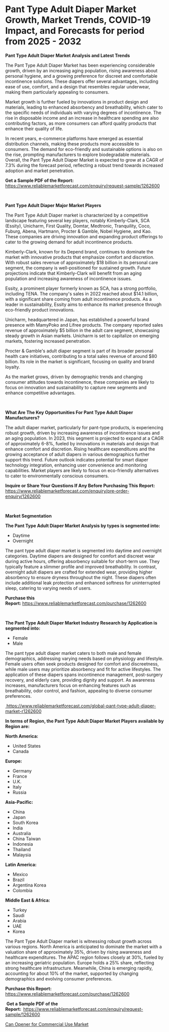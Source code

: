 <p><h1>Pant Type Adult Diaper Market Growth, Market Trends, COVID-19 Impact, and Forecasts for period from 2025 - 2032</h1></p><p><strong>Pant Type Adult Diaper Market Analysis and Latest Trends</strong></p>
<p><p>The Pant Type Adult Diaper Market has been experiencing considerable growth, driven by an increasing aging population, rising awareness about personal hygiene, and a growing preference for discreet and comfortable incontinence solutions. These diapers offer several advantages, including ease of use, comfort, and a design that resembles regular underwear, making them particularly appealing to consumers.</p><p>Market growth is further fueled by innovations in product design and materials, leading to enhanced absorbency and breathability, which cater to the specific needs of individuals with varying degrees of incontinence. The rise in disposable income and an increase in healthcare spending are also contributing factors, as more consumers can afford quality products that enhance their quality of life.</p><p>In recent years, e-commerce platforms have emerged as essential distribution channels, making these products more accessible to consumers. The demand for eco-friendly and sustainable options is also on the rise, prompting manufacturers to explore biodegradable materials. Overall, the Pant Type Adult Diaper Market is expected to grow at a CAGR of 7.3% during the forecast period, reflecting a robust trend towards increased adoption and market penetration.</p></p>
<p><strong>Get a Sample PDF of the Report:&nbsp;</strong> <a href="https://www.reliablemarketforecast.com/enquiry/request-sample/1262600?utm_campaign=1720&utm_medium=2&utm_source=Github&utm_content=ia&utm_term=09022025&utm_id=pant-type-adult-diaper">https://www.reliablemarketforecast.com/enquiry/request-sample/1262600</a></p>
<p>&nbsp;</p>
<p><strong>Pant Type Adult Diaper Major Market Players</strong></p>
<p><p>The Pant Type Adult Diaper market is characterized by a competitive landscape featuring several key players, notably Kimberly-Clark, SCA (Essity), Unicharm, First Quality, Domtar, Medtronic, Tranquility, Coco, Fuburg, Abena, Hartmann, Procter & Gamble, Nobel Hygiene, and Kao. These companies are driving innovation and expanding product offerings to cater to the growing demand for adult incontinence products.</p><p>Kimberly-Clark, known for its Depend brand, continues to dominate the market with innovative products that emphasize comfort and discretion. With robust sales revenue of approximately $18 billion in its personal care segment, the company is well-positioned for sustained growth. Future projections indicate that Kimberly-Clark will benefit from an aging population and increasing awareness of incontinence issues.</p><p>Essity, a prominent player formerly known as SCA, has a strong portfolio, including TENA. The company's sales in 2022 reached about $14.1 billion, with a significant share coming from adult incontinence products. As a leader in sustainability, Essity aims to enhance its market presence through eco-friendly product innovations.</p><p>Unicharm, headquartered in Japan, has established a powerful brand presence with MamyPoko and Lifree products. The company reported sales revenue of approximately $5 billion in the adult care segment, showcasing steady growth in Asian markets. Unicharm is set to capitalize on emerging markets, fostering increased penetration.</p><p>Procter & Gamble's adult diaper segment is part of its broader personal health care initiatives, contributing to a total sales revenue of around $80 billion. Its role in the market is significant, focusing on quality and brand loyalty.</p><p>As the market grows, driven by demographic trends and changing consumer attitudes towards incontinence, these companies are likely to focus on innovation and sustainability to capture new segments and enhance competitive advantages.</p></p>
<p>&nbsp;</p>
<p><strong>What Are The Key Opportunities For Pant Type Adult Diaper Manufacturers?</strong></p>
<p><p>The adult diaper market, particularly for pant-type products, is experiencing robust growth, driven by increasing awareness of incontinence issues and an aging population. In 2023, this segment is projected to expand at a CAGR of approximately 6-8%, fueled by innovations in materials and design that enhance comfort and discretion. Rising healthcare expenditures and the growing acceptance of adult diapers in various demographics further support this trend. Future outlook indicates potential for smart diaper technology integration, enhancing user convenience and monitoring capabilities. Market players are likely to focus on eco-friendly alternatives to cater to environmentally conscious consumers.</p></p>
<p><strong>Inquire or Share Your Questions If Any Before Purchasing This Report:</strong> <a href="https://www.reliablemarketforecast.com/enquiry/pre-order-enquiry/1262600?utm_campaign=1720&utm_medium=2&utm_source=Github&utm_content=ia&utm_term=09022025&utm_id=pant-type-adult-diaper">https://www.reliablemarketforecast.com/enquiry/pre-order-enquiry/1262600</a></p>
<p>&nbsp;</p>
<p><strong>Market Segmentation</strong></p>
<p><strong>The Pant Type Adult Diaper Market Analysis by types is segmented into:</strong></p>
<p><ul><li>Daytime</li><li>Overnight</li></ul></p>
<p><p>The pant type adult diaper market is segmented into daytime and overnight categories. Daytime diapers are designed for comfort and discreet wear during active hours, offering absorbency suitable for short-term use. They typically feature a slimmer profile and improved breathability. In contrast, overnight adult diapers are crafted for extended wear, providing higher absorbency to ensure dryness throughout the night. These diapers often include additional leak protection and enhanced softness for uninterrupted sleep, catering to varying needs of users.</p></p>
<p><strong>Purchase this Report:&nbsp;</strong><a href="https://www.reliablemarketforecast.com/purchase/1262600?utm_campaign=1720&utm_medium=2&utm_source=Github&utm_content=ia&utm_term=09022025&utm_id=pant-type-adult-diaper">https://www.reliablemarketforecast.com/purchase/1262600</a></p>
<p>&nbsp;</p>
<p><strong>The Pant Type Adult Diaper Market Industry Research by Application is segmented into:</strong></p>
<p><ul><li>Female</li><li>Male</li></ul></p>
<p><p>The pant type adult diaper market caters to both male and female demographics, addressing varying needs based on physiology and lifestyle. Female users often seek products designed for comfort and discreetness, while male users may prioritize absorbency and fit for active lifestyles. The application of these diapers spans incontinence management, post-surgery recovery, and elderly care, providing dignity and support. As awareness increases, manufacturers focus on enhancing features such as breathability, odor control, and fashion, appealing to diverse consumer preferences.</p></p>
<p><a href="https://www.reliablemarketforecast.com/global-pant-type-adult-diaper-market-r1262600?utm_campaign=1720&utm_medium=2&utm_source=Github&utm_content=ia&utm_term=09022025&utm_id=pant-type-adult-diaper">&nbsp;https://www.reliablemarketforecast.com/global-pant-type-adult-diaper-market-r1262600</a></p>
<p><strong>In terms of Region, the Pant Type Adult Diaper Market Players available by Region are:</strong></p>
<p>
    <p> <strong> North America: </strong>
        <ul>
            <li>United States</li>
            <li>Canada</li>
        </ul>
        </p> 
    <p> <strong> Europe: </strong>
        <ul>
            <li>Germany</li>
            <li>France</li>
            <li>U.K.</li>
            <li>Italy</li>
            <li>Russia</li>
        </ul>
        </p> 
    <p> <strong> Asia-Pacific: </strong>
        <ul>
            <li>China</li>
            <li>Japan</li>
            <li>South Korea</li>
            <li>India</li>
            <li>Australia</li>
            <li>China Taiwan</li>
            <li>Indonesia</li>
            <li>Thailand</li>
            <li>Malaysia</li>
        </ul>
        </p> 
    <p> <strong> Latin America: </strong>
        <ul>
            <li>Mexico</li>
            <li>Brazil</li>
            <li>Argentina Korea</li>
            <li>Colombia</li>
        </ul>
        </p> 
    <p> <strong> Middle East & Africa: </strong>
        <ul>
            <li>Turkey</li>
            <li>Saudi</li>
            <li>Arabia</li>
            <li>UAE</li>
            <li>Korea</li>
        </ul>
    </p>
    </p>
<p><p>The Pant Type Adult Diaper market is witnessing robust growth across various regions. North America is anticipated to dominate the market with a valuation share of approximately 35%, driven by rising awareness and healthcare expenditures. The APAC region follows closely at 30%, fueled by an increasing geriatric population. Europe holds a 25% share, reflecting strong healthcare infrastructure. Meanwhile, China is emerging rapidly, accounting for about 10% of the market, supported by changing demographics and evolving consumer preferences.</p></p>
<p><strong>Purchase this Report: </strong><a href="https://www.reliablemarketforecast.com/purchase/1262600?utm_campaign=1720&utm_medium=2&utm_source=Github&utm_content=ia&utm_term=09022025&utm_id=pant-type-adult-diaper">https://www.reliablemarketforecast.com/purchase/1262600</a></p>
<p>&nbsp;<strong>Get a Sample PDF of the Report:&nbsp;&nbsp;</strong><a href="https://www.reliablemarketforecast.com/enquiry/request-sample/1262600?utm_campaign=1720&utm_medium=2&utm_source=Github&utm_content=ia&utm_term=09022025&utm_id=pant-type-adult-diaper">https://www.reliablemarketforecast.com/enquiry/request-sample/1262600</a></p>
<p><strong></strong></p>
<p><p><a href="https://github.com/mookiesville/Market-Research-Report-List-1/blob/main/can-opener-for-commercial-use-market.md?utm_campaign=1720&utm_medium=2&utm_source=Github&utm_content=ia&utm_term=09022025&utm_id=pant-type-adult-diaper">Can Opener for Commercial Use Market</a></p></p>